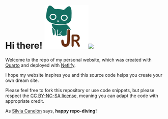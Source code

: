 # Hi there! <img src="assets/img/JR-logo.svg" height="138"/>[![](https://api.netlify.com/api/v1/badges/b58c2e5b-cf60-4b13-aa25-743b13f3cbf7/deploy-status)](https://app.netlify.com/sites/jadeynryan/deploys)

Welcome to the repo of my personal website, which was created with [Quarto](https://quarto.org/) and deployed with [Netlify](https://www.netlify.com/).

I hope my website inspires you and this source code helps you create your own dream site.

Please feel free to fork this repository or use code snippets, but please respect the [CC BY-NC-SA license](https://creativecommons.org/licenses/by-nc-sa/4.0/), meaning you can adapt the code with appropriate credit.

As [Silvia Canelón](https://silviacanelon.com/) says, **happy repo-diving!**
